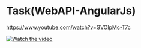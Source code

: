 # Task(WebAPI-AngularJs)
https://www.youtube.com/watch?v=GVOlpMc-T7c

[![Watch the video](https://search4less.com/wp-content/uploads/2017/02/post-1-s4.jpg)](https://www.youtube.com/watch?v=GVOlpMc-T7c)
